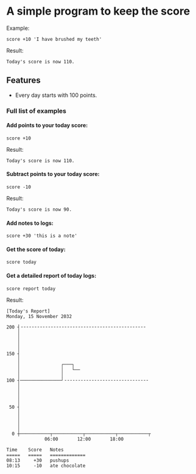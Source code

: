 # A simple program to keep the score
Example:
```
score +10 'I have brushed my teeth'
```
Result:
```
Today's score is now 110.
```
## Features
- Every day starts with 100 points.

### Full list of examples

#### Add points to your today score:
```
score +10
```
Result:
```
Today's score is now 110.
```

#### Subtract points to your today score:
```
score -10
```
Result:
```
Today's score is now 90.
```

#### Add notes to logs:
```
score +30 'this is a note'
```

#### Get the score of today:
```
score today
```

#### Get a detailed report of today logs:
```
score report today
```
Result:
```
[Today's Report]
Monday, 15 November 2032

200 ┤╶╶╶╶╶╶╶╶╶╶╶╶╶╶╶╶╶╶╶╶╶╶╶╶╶╶╶╶╶╶╶╶╶╶╶╶╶╶╶╶╶╶╶╶╶╶
    │
    │
    │
    │
150 ┤
    │
    │               ┌───┐
    │               │   └──
    │               │
100 ┤───────────────┘╶╶╶╶╶╶╶╶╶╶╶╶╶╶╶╶╶╶╶╶╶╶╶╶╶╶╶╶╶╶╶
    │
    │
    │
    │
 50 ┤
    │
    │
    │
    │
  0 ┼───────────┬───────────┬───────────┬───────────┬
              06:00       12:00       18:00

Time    Score   Notes
=====   =====   =============  
08:13     +30   pushups
10:15     -10   ate chocolate
```